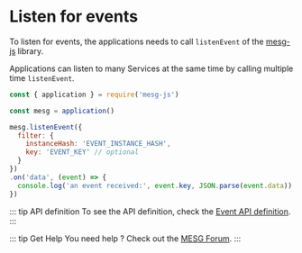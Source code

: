 # Listen for events

To listen for events, the applications needs to call `listenEvent` of the [mesg-js](https://github.com/mesg-foundation/mesg-js) library.

Applications can listen to many Services at the same time by calling multiple time `listenEvent`.

```javascript
const { application } = require('mesg-js')

const mesg = application()

mesg.listenEvent({
  filter: {
    instanceHash: 'EVENT_INSTANCE_HASH',
    key: 'EVENT_KEY' // optional
  }
})
.on('data', (event) => {
  console.log('an event received:', event.key, JSON.parse(event.data))
})
```

::: tip API definition
To see the API definition, check the [Event API definition](../../api/event.md).
:::

::: tip Get Help
You need help ? Check out the <a href="https://forum.mesg.com" target="_blank">MESG Forum</a>.
:::

